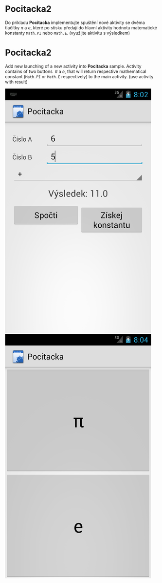 Pocitacka2
==========

Do prikladu **Pocitacka** implementujte spuštění nové aktivity se dvěma tlačítky&nbsp;*π* a&nbsp;*e*, které po stisku předají do hlavní aktivity hodnotu matematické konstanty `Math.PI` nebo `Math.E`. (využijte aktivitu s výsledkem)

Pocitacka2
=========

Add new launching of a new activity into **Pocitacka** sample. Activity contains of two buttons &nbsp;*π* a&nbsp;*e*, that will return respective mathematical constant (`Math.PI` or `Math.E` respectively) to the main activity. (use activity with result)


<img src="http://raw.githubusercontent.com/wojta/training-examples/master/_images/pocitacka2.png" /> <img src="http://raw.githubusercontent.com/wojta/training-examples/master/_images/pocitacka3.png" />